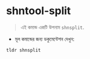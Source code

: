 # shntool-split

> এই কমান্ড একটি উপনাম `shnsplit`.

- মূল কমান্ডের জন্য ডকুমেন্টেশন দেখুন:

`tldr shnsplit`
